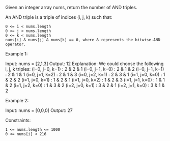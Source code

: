 Given an integer array nums, return the number of AND triples.

An AND triple is a triple of indices (i, j, k) such that:

    0 <= i < nums.length
    0 <= j < nums.length
    0 <= k < nums.length
    nums[i] & nums[j] & nums[k] == 0, where & represents the bitwise-AND operator.

 

Example 1:

Input: nums = [2,1,3]
Output: 12
Explanation: We could choose the following i, j, k triples:
(i=0, j=0, k=1) : 2 & 2 & 1
(i=0, j=1, k=0) : 2 & 1 & 2
(i=0, j=1, k=1) : 2 & 1 & 1
(i=0, j=1, k=2) : 2 & 1 & 3
(i=0, j=2, k=1) : 2 & 3 & 1
(i=1, j=0, k=0) : 1 & 2 & 2
(i=1, j=0, k=1) : 1 & 2 & 1
(i=1, j=0, k=2) : 1 & 2 & 3
(i=1, j=1, k=0) : 1 & 1 & 2
(i=1, j=2, k=0) : 1 & 3 & 2
(i=2, j=0, k=1) : 3 & 2 & 1
(i=2, j=1, k=0) : 3 & 1 & 2

Example 2:

Input: nums = [0,0,0]
Output: 27

 

Constraints:

    1 <= nums.length <= 1000
    0 <= nums[i] < 216

